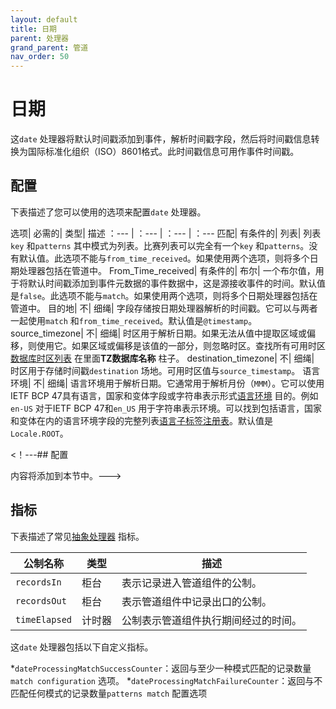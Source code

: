 ```yaml
---
layout: default
title: 日期
parent: 处理器
grand_parent: 管道
nav_order: 50
---
```


# 日期


这`date` 处理器将默认时间戳添加到事件，解析时间戳字段，然后将时间戳信息转换为国际标准化组织（ISO）8601格式。此时间戳信息可用作事件时间戳。

## 配置

下表描述了您可以使用的选项来配置`date` 处理器。

选项| 必需的| 类型| 描述
：--- | ：--- | ：--- | ：---
匹配| 有条件的| 列表| 列表`key` 和`patterns` 其中模式为列表。比赛列表可以完全有一个`key` 和`patterns`。没有默认值。此选项不能与`from_time_received`。如果使用两个选项，则将多个日期处理器包括在管道中。
From_Time_received| 有条件的| 布尔| 一个布尔值，用于将默认时间戳添加到事件元数据的事件数据中，这是源接收事件的时间。默认值是`false`。此选项不能与`match`。如果使用两个选项，则将多个日期处理器包括在管道中。
目的地| 不| 细绳| 字段存储按日期处理器解析的时间戳。它可以与两者一起使用`match` 和`from_time_received`。默认值是`@timestamp`。
source_timezone| 不| 细绳| 时区用于解析日期。如果无法从值中提取区域或偏移，则使用它。如果区域或偏移是该值的一部分，则忽略时区。查找所有可用时区[数据库时区列表](https://en.wikipedia.org/wiki/List_of_tz_database_time_zones#List) 在里面**TZ数据库名称** 柱子。
destination_timezone| 不| 细绳| 时区用于存储时间戳`destination` 场地。可用时区值与`source_timestamp`。
语言环境| 不| 细绳| 语言环境用于解析日期。它通常用于解析月份（`MMM`）。它可以使用IETF BCP 47具有语言，国家和变体字段或字符串表示形式[语言环境](https://docs.oracle.com/javase/8/docs/api/java/util/Locale.html) 目的。例如`en-US` 对于IETF BCP 47和`en_US` 用于字符串表示环境。可以找到包括语言，国家和变体在内的语言环境字段的完整列表[语言子标签注册表](https://www.iana.org/assignments/language-subtag-registry/language-subtag-registry)。默认值是`Locale.ROOT`。

<！---## 配置

内容将添加到本节中。--->

## 指标

下表描述了常见[抽象处理器](https://github.com/opensearch-project/data-prepper/blob/main/data-prepper-api/src/main/java/org/opensearch/dataprepper/model/processor/AbstractProcessor.java) 指标。

| 公制名称| 类型| 描述|
| ------------- | ---- | -----------|
| `recordsIn` | 柜台| 表示记录进入管道组件的公制。|
| `recordsOut` | 柜台| 表示管道组件中记录出口的公制。|
| `timeElapsed` | 计时器| 公制表示管道组件执行期间经过的时间。|

这`date` 处理器包括以下自定义指标。

*`dateProcessingMatchSuccessCounter`：返回与至少一种模式匹配的记录数量`match configuration` 选项。
*`dateProcessingMatchFailureCounter`：返回与不匹配任何模式的记录数量`patterns match` 配置选项

